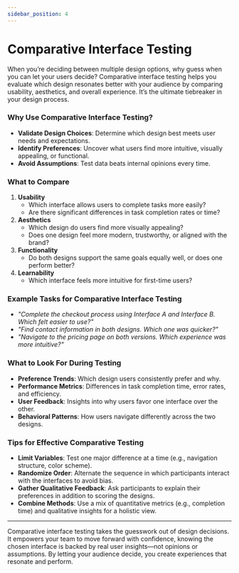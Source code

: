 ```yaml
---
sidebar_position: 4
---
```


# Comparative Interface Testing

When you’re deciding between multiple design options, why guess when you can let your users decide? Comparative interface testing helps you evaluate which design resonates better with your audience by comparing usability, aesthetics, and overall experience. It’s the ultimate tiebreaker in your design process.

### Why Use Comparative Interface Testing?
- **Validate Design Choices**: Determine which design best meets user needs and expectations.
- **Identify Preferences**: Uncover what users find more intuitive, visually appealing, or functional.
- **Avoid Assumptions**: Test data beats internal opinions every time.

### What to Compare

1. **Usability**
     * Which interface allows users to complete tasks more easily?
     * Are there significant differences in task completion rates or time?
2. **Aesthetics**
     * Which design do users find more visually appealing?
     * Does one design feel more modern, trustworthy, or aligned with the brand?
3. **Functionality**
     * Do both designs support the same goals equally well, or does one perform better?
4. **Learnability**
     * Which interface feels more intuitive for first-time users?

### Example Tasks for Comparative Interface Testing
- *"Complete the checkout process using Interface A and Interface B. Which felt easier to use?"*
- *"Find contact information in both designs. Which one was quicker?"*
- *"Navigate to the pricing page on both versions. Which experience was more intuitive?"*

### What to Look For During Testing
- **Preference Trends**: Which design users consistently prefer and why.
- **Performance Metrics**: Differences in task completion time, error rates, and efficiency.
- **User Feedback**: Insights into why users favor one interface over the other.
- **Behavioral Patterns**: How users navigate differently across the two designs.

### Tips for Effective Comparative Testing
- **Limit Variables**: Test one major difference at a time (e.g., navigation structure, color scheme).
- **Randomize Order**: Alternate the sequence in which participants interact with the interfaces to avoid bias.
- **Gather Qualitative Feedback**: Ask participants to explain their preferences in addition to scoring the designs.
- **Combine Methods**: Use a mix of quantitative metrics (e.g., completion time) and qualitative insights for a holistic view.

---
Comparative interface testing takes the guesswork out of design decisions. It empowers your team to move forward with confidence, knowing the chosen interface is backed by real user insights—not opinions or assumptions. By letting your audience decide, you create experiences that resonate and perform.